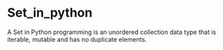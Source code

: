 # Set_in_python
A Set in Python programming is an unordered collection data type that is iterable, mutable and has no duplicate elements. 
